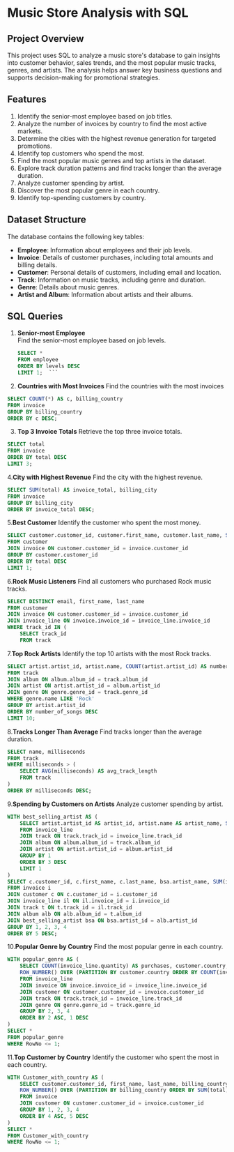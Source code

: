# Music Store Analysis with SQL  

## Project Overview  
This project uses SQL to analyze a music store's database to gain insights into customer behavior, sales trends, and the most popular music tracks, genres, and artists. The analysis helps answer key business questions and supports decision-making for promotional strategies.  

## Features  
1. Identify the senior-most employee based on job titles.  
2. Analyze the number of invoices by country to find the most active markets.  
3. Determine the cities with the highest revenue generation for targeted promotions.  
4. Identify top customers who spend the most.  
5. Find the most popular music genres and top artists in the dataset.  
6. Explore track duration patterns and find tracks longer than the average duration.  
7. Analyze customer spending by artist.  
8. Discover the most popular genre in each country.  
9. Identify top-spending customers by country.  

## Dataset Structure  
The database contains the following key tables:  
- **Employee**: Information about employees and their job levels.  
- **Invoice**: Details of customer purchases, including total amounts and billing details.  
- **Customer**: Personal details of customers, including email and location.  
- **Track**: Information on music tracks, including genre and duration.  
- **Genre**: Details about music genres.  
- **Artist and Album**: Information about artists and their albums.  

## SQL Queries  

1. **Senior-most Employee**  
   Find the senior-most employee based on job levels.  

   ```sql
   SELECT * 
   FROM employee 
   ORDER BY levels DESC 
   LIMIT 1;  ```

2. **Countries with Most Invoices**
    Find the countries with the most invoices
   
```sql
SELECT COUNT(*) AS c, billing_country 
FROM invoice 
GROUP BY billing_country 
ORDER BY c DESC;
```
3.  **Top 3 Invoice Totals**
   Retrieve the top three invoice totals.

```sql
SELECT total 
FROM invoice 
ORDER BY total DESC 
LIMIT 3;  
```
4.**City with Highest Revenue**
Find the city with the highest revenue.

```sql
SELECT SUM(total) AS invoice_total, billing_city 
FROM invoice 
GROUP BY billing_city 
ORDER BY invoice_total DESC;  
```
5.**Best Customer**
Identify the customer who spent the most money.

```sql
SELECT customer.customer_id, customer.first_name, customer.last_name, SUM(invoice.total) AS total 
FROM customer 
JOIN invoice ON customer.customer_id = invoice.customer_id 
GROUP BY customer.customer_id 
ORDER BY total DESC 
LIMIT 1;  
```
6.**Rock Music Listeners**
Find all customers who purchased Rock music tracks.

```sql
SELECT DISTINCT email, first_name, last_name 
FROM customer 
JOIN invoice ON customer.customer_id = invoice.customer_id 
JOIN invoice_line ON invoice.invoice_id = invoice_line.invoice_id 
WHERE track_id IN ( 
    SELECT track_id 
    FROM track 
```
7.**Top Rock Artists**
Identify the top 10 artists with the most Rock tracks.

```sql
SELECT artist.artist_id, artist.name, COUNT(artist.artist_id) AS number_of_songs 
FROM track 
JOIN album ON album.album_id = track.album_id 
JOIN artist ON artist.artist_id = album.artist_id 
JOIN genre ON genre.genre_id = track.genre_id 
WHERE genre.name LIKE 'Rock' 
GROUP BY artist.artist_id 
ORDER BY number_of_songs DESC 
LIMIT 10;  

```
8.**Tracks Longer Than Average**
Find tracks longer than the average duration.

```sql
SELECT name, milliseconds 
FROM track 
WHERE milliseconds > ( 
    SELECT AVG(milliseconds) AS avg_track_length 
    FROM track 
) 
ORDER BY milliseconds DESC;  

```
9.**Spending by Customers on Artists**
Analyze customer spending by artist.

```sql
WITH best_selling_artist AS ( 
    SELECT artist.artist_id AS artist_id, artist.name AS artist_name, SUM(invoice_line.unit_price * invoice_line.quantity) AS total_sales 
    FROM invoice_line 
    JOIN track ON track.track_id = invoice_line.track_id 
    JOIN album ON album.album_id = track.album_id 
    JOIN artist ON artist.artist_id = album.artist_id 
    GROUP BY 1 
    ORDER BY 3 DESC 
    LIMIT 1 
) 
SELECT c.customer_id, c.first_name, c.last_name, bsa.artist_name, SUM(il.unit_price * il.quantity) AS amount_spent 
FROM invoice i 
JOIN customer c ON c.customer_id = i.customer_id 
JOIN invoice_line il ON il.invoice_id = i.invoice_id 
JOIN track t ON t.track_id = il.track_id 
JOIN album alb ON alb.album_id = t.album_id 
JOIN best_selling_artist bsa ON bsa.artist_id = alb.artist_id 
GROUP BY 1, 2, 3, 4 
ORDER BY 5 DESC;  
```
10.**Popular Genre by Country**
Find the most popular genre in each country.

```sql
WITH popular_genre AS ( 
    SELECT COUNT(invoice_line.quantity) AS purchases, customer.country, genre.name, genre.genre_id, 
    ROW_NUMBER() OVER (PARTITION BY customer.country ORDER BY COUNT(invoice_line.quantity) DESC) AS RowNo 
    FROM invoice_line 
    JOIN invoice ON invoice.invoice_id = invoice_line.invoice_id 
    JOIN customer ON customer.customer_id = invoice.customer_id 
    JOIN track ON track.track_id = invoice_line.track_id 
    JOIN genre ON genre.genre_id = track.genre_id 
    GROUP BY 2, 3, 4 
    ORDER BY 2 ASC, 1 DESC 
) 
SELECT * 
FROM popular_genre 
WHERE RowNo <= 1;  
```
11.**Top Customer by Country**
Identify the customer who spent the most in each country.

```sql
WITH Customer_with_country AS ( 
    SELECT customer.customer_id, first_name, last_name, billing_country, SUM(total) AS total_spending, 
    ROW_NUMBER() OVER (PARTITION BY billing_country ORDER BY SUM(total) DESC) AS RowNo 
    FROM invoice 
    JOIN customer ON customer.customer_id = invoice.customer_id 
    GROUP BY 1, 2, 3, 4 
    ORDER BY 4 ASC, 5 DESC 
) 
SELECT * 
FROM Customer_with_country 
WHERE RowNo <= 1;  
```










